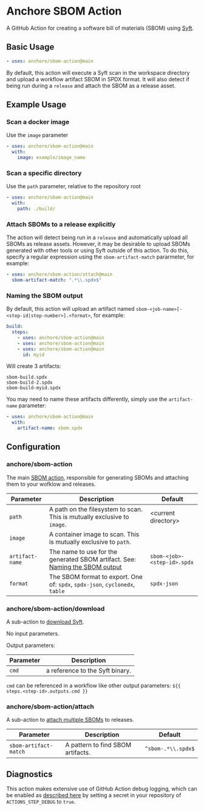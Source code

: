 # Anchore SBOM Action

A GitHub Action for creating a software bill of materials (SBOM)
using [Syft](https://github.com/anchore/syft).

## Basic Usage

```yaml
- uses: anchore/sbom-action@main
```

By default, this action will execute a Syft scan in the workspace directory
and upload a workflow artifact SBOM in SPDX format. It will also detect
if being run during a `release` and attach the SBOM
as a release asset.

## Example Usage

### Scan a docker image

Use the `image` parameter

```yaml
- uses: anchore/sbom-action@main
  with:
    image: example/image_name
```

### Scan a specific directory

Use the `path` parameter, relative to the repository root

```yaml
- uses: anchore/sbom-action@main
  with:
    path: ./build/
```

### Attach SBOMs to a release explicitly

The action will detect being run in a `release` and
automatically upload all SBOMs as release assets. However,
it may be desirable to upload SBOMs generated with other tools or using Syft
outside of this action. To do this, specify a regular expression using
the `sbom-artifact-match` pararmeter, for example:

```yaml
- uses: anchore/sbom-action/attach@main
  sbom-artifact-match: ".*\\.spdx$"
```

### Naming the SBOM output

By default, this action will upload an artifact named
`sbom-<job-name>[-<step-id|step-number>].<format>`, for
example:

```yaml
build:
  steps:
    - uses: anchore/sbom-action@main
    - uses: anchore/sbom-action@main
    - uses: anchore/sbom-action@main
      id: myid
```

Will create 3 artifacts:

```text
sbom-build.spdx
sbom-build-2.spdx
sbom-build-myid.spdx
```

You may need to name these artifacts differently, simply
use the `artifact-name` parameter:

```yaml
- uses: anchore/sbom-action@main
  with:
    artifact-name: sbom.spdx
```

## Configuration

### anchore/sbom-action

The main [SBOM action](action.yml), responsible for generating SBOMs
and attaching them to your wofklow and releases.

| Parameter       | Description                                                                                             | Default                     |
| --------------- | ------------------------------------------------------------------------------------------------------- | --------------------------- |
| `path`          | A path on the filesystem to scan. This is mutually exclusive to `image`.                                | \<current directory>        |
| `image`         | A container image to scan. This is mutually exclusive to `path`.                                        |
| `artifact-name` | The name to use for the generated SBOM artifact. See: [Naming the SBOM output](#naming-the-sbom-output) | `sbom-<job>-<step-id>.spdx` |
| `format`        | The SBOM format to export. One of: `spdx`, `spdx-json`, `cyclonedx`, `table`                            | `spdx-json`                 |

### anchore/sbom-action/download

A sub-action to [download Syft](download/action.yml).

No input parameters.

Output parameters:

| Parameter | Description                     |
| --------- | ------------------------------- |
| `cmd`     | a reference to the Syft binary. |

`cmd` can be referenced in a workflow like other output parameters:
`${{ steps.<step-id>.outputs.cmd }}`

### anchore/sbom-action/attach

A sub-action to [attach multiple SBOMs](attach/action.yml) to releases.

| Parameter             | Description                       | Default            |
| --------------------- | --------------------------------- | ------------------ |
| `sbom-artifact-match` | A pattern to find SBOM artifacts. | `^sbom-.*\\.spdx$` |

## Diagnostics

This action makes extensive use of GitHub Action debug logging,
which can be enabled as [described here](https://github.com/actions/toolkit/blob/master/docs/action-debugging.md)
by setting a secret in your repository of `ACTIONS_STEP_DEBUG` to `true`.

